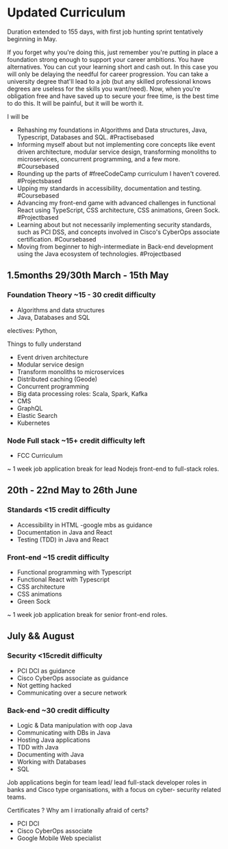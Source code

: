 # Updated Curriculum

Duration extended to 155 days, with first job hunting sprint tentatively beginning in May.

If you forget why you're doing this, just remember you're putting in place a foundation strong enough to support your career ambitions. You have alternatives. You can cut your learning short and cash out. In this case you will only be delaying the needful for career progression. You can take a university degree that'll lead to a job (but any skilled professional knows degrees are useless for the skills you want/need). Now, when you're obligation free and have saved up to secure your free time, is the best time to do this. It will be painful, but it will be worth it.

I will be

- Rehashing my foundations in Algorithms and Data structures, Java, Typescript, Databases and SQL. #Practisebased
- Informing myself about but not implementing core concepts like event driven architecture, modular service design, transforming monoliths to microservices, concurrent programming, and a few more. #Coursebased
- Rounding up the parts of #freeCodeCamp curriculum I haven't covered. #Projectsbased
- Upping my standards in accessibility, documentation and testing. #Coursebased
- Advancing my front-end game with advanced challenges in functional React using TypeScript, CSS architecture, CSS animations, Green Sock. #Projectbased
- Learning about but not necessarily implementing security standards, such as PCI DSS, and concepts involved in Cisco's CyberOps associate certification. #Coursebased
- Moving from beginner to high-intermediate in Back-end development using the Java ecosystem of technologies. #Projectbased

## 1.5months 29/30th March - 15th May

### Foundation Theory ~15 - 30 credit difficulty
- Algorithms and data structures
- Java, Databases and SQL

electives: Python,

Things to fully understand
- Event driven architecture
- Modular service design
- Transform monoliths to microservices
- Distributed caching (Geode)
- Concurrent programming
- Big data processing roles: Scala, Spark, Kafka
- CMS
- GraphQL
- Elastic Search
- Kubernetes

### Node Full stack ~15+ credit difficulty left
- FCC Curriculum

~ 1 week job application break for lead Nodejs
front-end to full-stack roles.

## 20th - 22nd May to 26th June

### Standards <15 credit difficulty
- Accessibility in HTML -google mbs as guidance
- Documentation in Java and React
- Testing (TDD) in Java and React

### Front-end ~15 credit difficulty
- Functional programming with Typescript
- Functional React with Typescript
- CSS architecture
- CSS animations
- Green Sock

~ 1 week job application break for senior front-end
roles.

## July && August

### Security <15credit difficulty
- PCI DCI as guidance
- Cisco CyberOps associate as guidance
- Not getting hacked
- Communicating over a secure network

### Back-end ~30 credit difficulty
- Logic & Data manipulation with oop Java
- Communicating with DBs in Java
- Hosting Java applications
- TDD with Java
- Documenting with Java
- Working with Databases
- SQL

Job applications begin for team lead/ lead full-stack developer roles in
banks and Cisco type organisations, with a focus on cyber-
security related teams.

Certificates ? Why am I irrationally afraid of certs?

- PCI DCI
- Cisco CyberOps associate
- Google Mobile Web specialist
